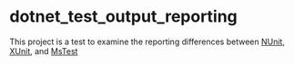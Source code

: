 # dotnet_test_output_reporting
This project is a test to examine the reporting differences between [NUnit](https://nunit.org/), [XUnit](https://xunit.net/), and [MsTest](https://docs.microsoft.com/en-us/dotnet/core/testing/unit-testing-with-mstest)

